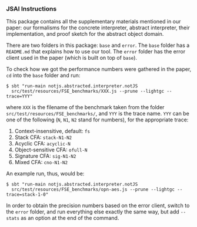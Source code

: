 ### JSAI Instructions

This package contains all the supplementary materials mentioned in our paper: our formalisms for the concrete interpreter, abstract interpreter, their implementation, and proof sketch for the abstract object domain. 

There are two folders in this package: `base` and `error`. The `base` folder has a `README.md` that explains how to use our tool. The `error` folder has the error client used in the paper (which is built on top of `base`).

To check how we got the performance numbers were gathered in the paper, `cd` into the `base` folder and run:

```
$ sbt "run-main notjs.abstracted.interpreter.notJS 
  src/test/resources/FSE_benchmarks/XXX.js --prune --lightgc --trace=YYY"
```

where `XXX` is the filename of the benchmark taken from the folder `src/test/resources/FSE_benchmarks/`, and `YYY` is the trace name. `YYY` can be one of the following (`N`, `N1`, `N2` stand for numbers), for the appropriate trace:

1. Context-insensitive, default: `fs` 
2. Stack CFA: `stack-N1-N2`
3. Acyclic CFA: `acyclic-N`
4. Object-sensitive CFA: `ofull-N` 
5. Signature CFA: `sig-N1-N2`
6. Mixed CFA: `cno-N1-N2`

An example run, thus, would be:
```
$ sbt "run-main notjs.abstracted.interpreter.notJS 
  src/test/resources/FSE_benchmarks/opn-aes.js --prune --lightgc --trace=stack-1-0"
```

In order to obtain the precision numbers based on the error client, switch to the `error` folder, and run everything else exactly the same way, but add `--stats` as an option at the end of the command.
